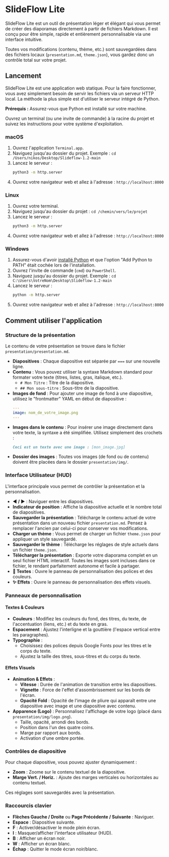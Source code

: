 # SlideFlow Lite

SlideFlow Lite est un outil de présentation léger et élégant qui vous permet de créer des diaporamas directement à partir de fichiers Markdown. Il est conçu pour être simple, rapide et entièrement personnalisable via une interface intuitive.

Toutes vos modifications (contenu, thème, etc.) sont sauvegardées dans des fichiers locaux (`presentation.md`, `theme.json`), vous gardez donc un contrôle total sur votre projet.

## Lancement

SlideFlow Lite est une application web statique. Pour la faire fonctionner, vous avez simplement besoin de servir les fichiers via un serveur HTTP local. La méthode la plus simple est d'utiliser le serveur intégré de Python.

**Prérequis :** Assurez-vous que Python est installé sur votre machine.

Ouvrez un terminal (ou une invite de commande) à la racine du projet et suivez les instructions pour votre système d'exploitation.

### macOS

1.  Ouvrez l'application `Terminal.app`.
2.  Naviguez jusqu'au dossier du projet. Exemple : `cd /Users/nikos/Desktop/Slideflow-1.2-main`
3.  Lancez le serveur :
    ```bash
    python3 -m http.server
    ```
4.  Ouvrez votre navigateur web et allez à l'adresse : `http://localhost:8000`

### Linux

1.  Ouvrez votre terminal.
2.  Naviguez jusqu'au dossier du projet : `cd /chemin/vers/le/projet`
3.  Lancez le serveur :
    ```bash
    python3 -m http.server
    ```
4.  Ouvrez votre navigateur web et allez à l'adresse : `http://localhost:8000`

### Windows

1.  Assurez-vous d'avoir [installé Python](https://www.python.org/downloads/windows/) et que l'option "Add Python to PATH" était cochée lors de l'installation.
2.  Ouvrez l'invite de commande (`cmd`) ou `PowerShell`.
3.  Naviguez jusqu'au dossier du projet. Exemple : `cd C:\Users\VotreNom\Desktop\Slideflow-1.2-main`
4.  Lancez le serveur :
    ```bash
    python -m http.server
    ```
5.  Ouvrez votre navigateur web et allez à l'adresse : `http://localhost:8000`

## Comment utiliser l'application

### Structure de la présentation

Le contenu de votre présentation se trouve dans le fichier `presentation/presentation.md`.

-   **Diapositives** : Chaque diapositive est séparée par `===` sur une nouvelle ligne.
-   **Contenu** : Vous pouvez utiliser la syntaxe Markdown standard pour formater votre texte (titres, listes, gras, italique, etc.).
    -   `# Mon Titre` : Titre de la diapositive.
    -   `## Mon sous-titre` : Sous-titre de la diapositive.
-   **Images de fond** : Pour ajouter une image de fond à une diapositive, utilisez le "frontmatter" YAML en début de diapositive :
    ```yaml
    ---
    image: nom_de_votre_image.png
    ---
    ```
-   **Images dans le contenu** : Pour insérer une image directement dans votre texte, la syntaxe a été simplifiée. Utilisez simplement des crochets :
    ```markdown
    Ceci est un texte avec une image : [mon_image.jpg]
    ```
-   **Dossier des images** : Toutes vos images (de fond ou de contenu) doivent être placées dans le dossier `presentation/img/`.

### Interface Utilisateur (HUD)

L'interface principale vous permet de contrôler la présentation et la personnalisation.

-   **◀︎ / ▶︎** : Naviguer entre les diapositives.
-   **Indicateur de position** : Affiche la diapositive actuelle et le nombre total de diapositives.
-   **Sauvegarder la présentation** : Télécharge le contenu actuel de votre présentation dans un nouveau fichier `presentation.md`. Pensez à remplacer l'ancien par celui-ci pour conserver vos modifications.
-   **Charger un thème** : Vous permet de charger un fichier `theme.json` pour appliquer un style sauvegardé.
-   **Sauvegarder le thème** : Télécharge les réglages de style actuels dans un fichier `theme.json`.
-   **Télécharger la présentation** : Exporte votre diaporama complet en un seul fichier HTML interactif. Toutes les images sont incluses dans ce fichier, le rendant parfaitement autonome et facile à partager.
-   **🎨 Textes** : Ouvre le panneau de personnalisation des polices et des couleurs.
-   **✨ Effets** : Ouvre le panneau de personnalisation des effets visuels.

### Panneaux de personnalisation

#### Textes & Couleurs

-   **Couleurs** : Modifiez les couleurs du fond, des titres, du texte, de l'accentuation (liens, etc.) et du texte en gras.
-   **Espacement** : Ajustez l'interligne et la gouttière (l'espace vertical entre les paragraphes).
-   **Typographie** :
    -   Choisissez des polices depuis Google Fonts pour les titres et le corps du texte.
    -   Ajustez la taille des titres, sous-titres et du corps du texte.

#### Effets Visuels

-   **Animation & Effets** :
    -   **Vitesse** : Durée de l'animation de transition entre les diapositives.
    -   **Vignette** : Force de l'effet d'assombrissement sur les bords de l'écran.
    -   **Opacité Fold** : Opacité de l'image de pliure qui apparaît entre une diapositive avec image et une diapositive avec contenu.
-   **Apparence (Logo)** : Personnalisez l'affichage de votre logo (placé dans `presentation/img/logo.png`).
    -   Taille, opacité, arrondi des bords.
    -   Position dans l'un des quatre coins.
    -   Marge par rapport aux bords.
    -   Activation d'une ombre portée.

### Contrôles de diapositive

Pour chaque diapositive, vous pouvez ajuster dynamiquement :
-   **Zoom** : Zoome sur le contenu textuel de la diapositive.
-   **Marge Vert. / Horiz.** : Ajoute des marges verticales ou horizontales au contenu textuel.

Ces réglages sont sauvegardés avec la présentation.

### Raccourcis clavier

-   **Flèches Gauche / Droite** ou **Page Précédente / Suivante** : Naviguer.
-   **Espace** : Diapositive suivante.
-   **F** : Activer/désactiver le mode plein écran.
-   **I** : Masquer/afficher l'interface utilisateur (HUD).
-   **B** : Afficher un écran noir.
-   **W** : Afficher un écran blanc.
-   **Échap** : Quitter le mode écran noir/blanc.
